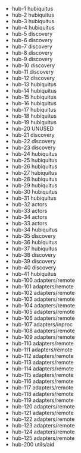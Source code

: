 * hub-1   hubiquitus
* hub-2   hubiquitus
* hub-3   hubiquitus
* hub-4   hubiquitus
* hub-5   discovery
* hub-6   discovery
* hub-7   discovery
* hub-8   discovery
* hub-9   discovery
* hub-10  discovery
* hub-11  discovery
* hub-12  discovery
* hub-13  hubiquitus
* hub-14  hubiquitus
* hub-15  hubiquitus
* hub-16  hubiquitus
* hub-17  hubiquitus
* hub-18  hubiquitus
* hub-19  hubiquitus
* hub-20  UNUSED
* hub-21  discovery
* hub-22  discovery
* hub-23  discovery
* hub-24  hubiquitus
* hub-25  hubiquitus
* hub-26  hubiquitus
* hub-27  hubiquitus
* hub-28  hubiquitus
* hub-29  hubiquitus
* hub-30  hubiquitus
* hub-31  hubiquitus
* hub-32  actors
* hub-33  actors
* hub-34  actors
* hub-33  actors
* hub-34  hubiquitus
* hub-35  discovery
* hub-36  hubiquitus
* hub-37  hubiquitus
* hub-38  discovery
* hub-39  discovery
* hub-40  discovery
* hub-41  hubiquitus
* hub-100 adapters/remote
* hub-101 adapters/remote
* hub-102 adapters/remote
* hub-103 adapters/remote
* hub-104 adapters/remote
* hub-105 adapters/remote
* hub-106 adapters/remote
* hub-107 adapters/inproc
* hub-108 adapters/remote
* hub-109 adapters/remote
* hub-110 adapters/remote
* hub-111 adapters/remote
* hub-112 adapters/remote
* hub-113 adapters/remote
* hub-114 adapters/remote
* hub-115 adapters/remote
* hub-116 adapters/remote
* hub-117 adapters/remote
* hub-118 adapters/remote
* hub-119 adapters/remote
* hub-120 adapters/remote
* hub-121 adapters/remote
* hub-122 adapters/remote
* hub-123 adapters/remote
* hub-124 adapters/remote
* hub-125 adapters/remote
* hub-200 utils/aid
